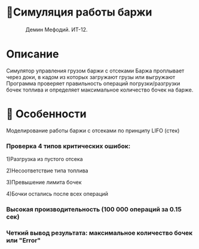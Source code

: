 # 🚢Симуляция работы баржи
ᅟᅟᅟᅟДемин Мефодий. ИТ-12.
# Описание
Cимулятор управления грузом баржи с отсеками
Баржа проплывает через доки, в кадом из которых загружают грузы или выгружают
Программа проверяет правильность операций погрузки/разгрузки бочек топлива и определяет максимальное количество бочек на барже.


# 🌟 Особенности
Моделирование работы баржи с отсеками по принципу LIFO (стек)

### Проверка 4 типов критических ошибок:

1)Разгрузка из пустого отсека

2)Несоответствие типа топлива

3)Превышение лимита бочек

4)Бочки остались после всех операций

### Высокая производительность (100 000 операций за 0.15 сек)

### Четкий вывод результата: максимальное количество бочек или "Error"

